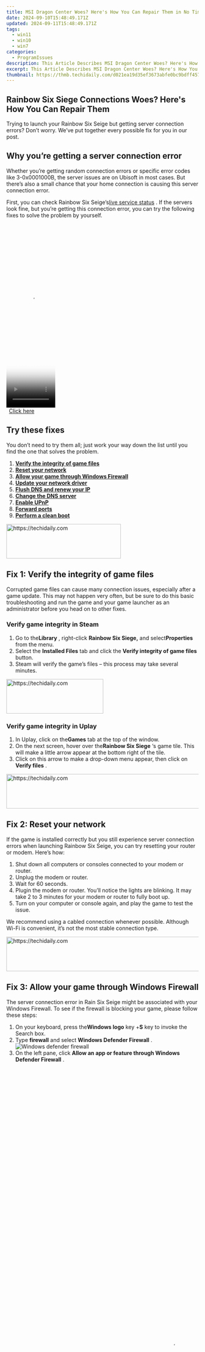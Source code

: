 ```yaml
---
title: MSI Dragon Center Woes? Here's How You Can Repair Them in No Time
date: 2024-09-10T15:48:49.171Z
updated: 2024-09-11T15:48:49.171Z
tags:
  - win11
  - win10
  - win7
categories:
  - ProgramIssues
description: This Article Describes MSI Dragon Center Woes? Here's How You Can Repair Them in No Time
excerpt: This Article Describes MSI Dragon Center Woes? Here's How You Can Repair Them in No Time
thumbnail: https://thmb.techidaily.com/d021ea19d35ef3673abfe0bc9bdff457eb34791e55514d7bc0ce5bafaca00aee.jpg
---
```


## Rainbow Six Siege Connections Woes? Here's How You Can Repair Them

Trying to launch your Rainbow Six Seige but getting server connection errors? Don’t worry. We’ve put together every possible fix for you in our post.

## Why you’re getting a server connection error

 Whether you’re getting random connection errors or specific error codes like 3-0x0001000B, the server issues are on Ubisoft in most cases. But there’s also a small chance that your home connection is causing this server connection error.

 First, you can check Rainbow Six Seige’s[live service status](https://rainbow6.ubisoft.com/status/) . If the servers look fine, but you’re getting this connection error, you can try the following fixes to solve the problem by yourself.





<!-- affiliate ads begin -->
<span id="1975648">
					<video width="128" height="480" style="cursor:pointer"
           poster="//a.impactradius-go.com/display-clicktoplayimage/1975648.png"
           onclick="if(!this.playClicked){this.play();this.setAttribute('controls',true);this.playClicked=true;}">
	   <source src="//a.impactradius-go.com/display-ad/22993-1975648">
	   <img src="//a.impactradius-go.com/display-clicktoplayimage/1975648.png" style="border: none; height: 100%; width: 100%; object-fit: contain">
	</video>
	<div style="width:80px;text-align:center"><a href="javascript:window.open(decodeURIComponent('https%3A%2F%2Fhomestyler.sjv.io%2Fc%2F5597632%2F1975648%2F22993'), '_blank');void(0);">Click here</a></div>
</span>
<img height="0" width="0" src="https://imp.pxf.io/i/5597632/1975648/22993" style="position:absolute;visibility:hidden;" border="0" />
<!-- affiliate ads end -->




## Try these fixes

 You don’t need to try them all; just work your way down the list until you find the one that solves the problem.

1. [**Verify the integrity of game files**](https://tools.techidaily.com/drivereasy/download/)
2. [**Reset your network**](https://tools.techidaily.com/drivereasy/download/)
3. [**Allow your game through Windows Firewall**](https://tools.techidaily.com/drivereasy/download/)
4. [**Update your network driver**](https://tools.techidaily.com/drivereasy/download/)
5. [**Flush DNS and renew your IP**](https://tools.techidaily.com/drivereasy/download/)
6. [**Change the DNS server**](https://tools.techidaily.com/drivereasy/download/)
7. **[Enable UPnP](https://tools.techidaily.com/drivereasy/download/)**
8. **[Forward ports](https://tools.techidaily.com/drivereasy/download/)**
9. **[Perform a clean boot](https://tools.techidaily.com/drivereasy/download/)**





<!-- affiliate ads begin -->
<a href="https://25home.pxf.io/c/5597632/2123476/16836" target="_top" id="2123476">
  <img src="//a.impactradius-go.com/display-ad/16836-2123476" border="0" alt="https://techidaily.com" width="300" height="90"/>
</a>
<img height="0" width="0" src="https://25home.pxf.io/i/5597632/2123476/16836" style="position:absolute;visibility:hidden;" border="0" />
<!-- affiliate ads end -->




## Fix 1: Verify the integrity of game files

 Corrupted game files can cause many connection issues, especially after a game update. This may not happen very often, but be sure to do this basic troubleshooting and run the game and your game launcher as an administrator before you head on to other fixes.

### Verify game integrity in Steam

1. Go to the**Library** , right-click **Rainbow Six Siege,** and select**Properties** from the menu.
2. Select the **Installed Files** tab and click the **Verify integrity of game files** button.
3. Steam will verify the game’s files – this process may take several minutes.





<!-- affiliate ads begin -->
<a href="https://25home.pxf.io/c/5597632/2123473/16836" target="_top" id="2123473">
  <img src="//a.impactradius-go.com/display-ad/16836-2123473" border="0" alt="https://techidaily.com" width="254" height="90"/>
</a>
<img height="0" width="0" src="https://25home.pxf.io/i/5597632/2123473/16836" style="position:absolute;visibility:hidden;" border="0" />
<!-- affiliate ads end -->




### Verify game integrity in Uplay

1. In Uplay, click on the**Games**  tab at the top of the window.
2. On the next screen, hover over the**Rainbow Six Siege** ‘s game tile. This will make a little arrow appear at the bottom right of the tile.
3. Click on this arrow to make a drop-down menu appear, then click on **Verify files** .





<!-- affiliate ads begin -->
<a href="https://ephamedtechinc.pxf.io/c/5597632/2137222/26400" target="_top" id="2137222">
  <img src="//a.impactradius-go.com/display-ad/26400-2137222" border="0" alt="https://techidaily.com" width="728" height="90"/>
</a>
<img height="0" width="0" src="https://ephamedtechinc.pxf.io/i/5597632/2137222/26400" style="position:absolute;visibility:hidden;" border="0" />
<!-- affiliate ads end -->




## Fix 2: Reset your network

 If the game is installed correctly but you still experience server connection errors when launching Rainbow Six Seige, you can try resetting your router or modem. Here’s how:

1. Shut down all computers or consoles connected to your modem or router.
2. Unplug the modem or router.
3. Wait for 60 seconds.
4. Plugin the modem or router. You’ll notice the lights are blinking. It may take 2 to 3 minutes for your modem or router to fully boot up.
5. Turn on your computer or console again, and play the game to test the issue.

 We recommend using a cabled connection whenever possible. Although Wi-Fi is convenient, it’s not the most stable connection type.





<!-- affiliate ads begin -->
<a href="https://unicoeye.pxf.io/c/5597632/2134235/18498" target="_top" id="2134235">
  <img src="//a.impactradius-go.com/display-ad/18498-2134235" border="0" alt="https://techidaily.com" width="728" height="90"/>
</a>
<img height="0" width="0" src="https://unicoeye.pxf.io/i/5597632/2134235/18498" style="position:absolute;visibility:hidden;" border="0" />
<!-- affiliate ads end -->




## Fix 3: Allow your game through Windows Firewall

 The server connection error in Rain Six Seige might be associated with your Windows Firewall. To see if the firewall is blocking your game, please follow these steps:

1. On your keyboard, press the**Windows logo** key +**S** key to invoke the Search box.
2. Type **firewall** and select **Windows Defender Firewall** .  
![Windows defender firewall](https://images.drivereasy.com/wp-content/uploads/2021/01/Windows-firewall.jpg)
3. On the left pane, click **Allow an app or feature through Windows Defender Firewall** .  




<!-- affiliate ads begin -->
<span id="1516072">
					<video width="864" height="1536" style="cursor:pointer"
           poster="//a.impactradius-go.com/display-clicktoplayimage/1516072.png"
           onclick="if(!this.playClicked){this.play();this.setAttribute('controls',true);this.playClicked=true;}">
	   <source src="//a.impactradius-go.com/display-ad/16446-1516072">
	   <img src="//a.impactradius-go.com/display-clicktoplayimage/1516072.png" style="border: none; height: 100%; width: 100%; object-fit: contain">
	</video>
	<div style="width:540px;text-align:center"><a href="javascript:window.open(decodeURIComponent('https%3A%2F%2Flaganoo.pxf.io%2Fc%2F5597632%2F1516072%2F16446'), '_blank');void(0);">Click here</a></div>
</span>
<img height="0" width="0" src="https://imp.pxf.io/i/5597632/1516072/16446" style="position:absolute;visibility:hidden;" border="0" />
<!-- affiliate ads end -->




![](https://images.drivereasy.com/wp-content/uploads/2021/01/allow-app.jpg)
4. Make sure your Rainbow Six Seige is on the list, and also make sure it’s ticked for **Private** .




<!-- affiliate ads begin -->
<a href="https://unicoeye.pxf.io/c/5597632/2134494/18498" target="_top" id="2134494">
  <img src="//a.impactradius-go.com/display-ad/18498-2134494" border="0" alt="https://techidaily.com" width="721" height="90"/>
</a>
<img height="0" width="0" src="https://unicoeye.pxf.io/i/5597632/2134494/18498" style="position:absolute;visibility:hidden;" border="0" />
<!-- affiliate ads end -->




5. If you don’t find Rainbow Six Seige, click **Change settings** .  
![](https://images.drivereasy.com/wp-content/uploads/2021/01/change-settings.jpg)
6. Click **Allow another app…**  




<!-- affiliate ads begin -->
<span id="1542129">
					<video width="864" height="1152" style="cursor:pointer"
           poster="//a.impactradius-go.com/display-clicktoplayimage/1542129.png"
           onclick="if(!this.playClicked){this.play();this.setAttribute('controls',true);this.playClicked=true;}">
	   <source src="//a.impactradius-go.com/display-ad/16836-1542129">
	   <img src="//a.impactradius-go.com/display-clicktoplayimage/1542129.png" style="border: none; height: 100%; width: 100%; object-fit: contain">
	</video>
	<div style="width:540px;text-align:center"><a href="javascript:window.open(decodeURIComponent('https%3A%2F%2F25home.pxf.io%2Fc%2F5597632%2F1542129%2F16836'), '_blank');void(0);">Click here</a></div>
</span>
<img height="0" width="0" src="https://imp.pxf.io/i/5597632/1542129/16836" style="position:absolute;visibility:hidden;" border="0" />
<!-- affiliate ads end -->




![change settings](https://images.drivereasy.com/wp-content/uploads/2021/01/allow-another-app.jpg)
7. Add Rainbow Six Seige executable file and click**OK** to apply the changes.
8. Launch your game again and see if the error has been resolved by now.

 Some antivirus software may block some features in Rainbow Six Seige, so you can disable your third-party antivirus software to check if it’s interfering with your game, or uninstall it temporarily if disabling doesn’t work.

## Fix 4: Update your network driver

 If the network driver on your PC is corrupted or outdated, you may also run into server connection issues. To fix it, you’re supposed to update your network adapter driver, especially if you haven’t updated the driver for a long time.

There are two ways for you to update the driver:

**Manually –** You can manually update your network adapter driver by going to the manufacturer’s official website to download and install the correct network driver for your system.

**Automatically** – If you don’t have the time, patience or computer skills to update your network driver manually, you can, instead, do it automatically with **[Driver Easy](https://tools.techidaily.com/drivereasy/download/)**  .

 Driver Easy will automatically recognize your system and find the exact correct network drivers corresponding with your Windows version, and it will download and install them correctly:

1. **[Download](https://tools.techidaily.com/drivereasy/download/)**  and install Driver Easy.
2. Run Driver Easy and click the **Scan Now** button. Driver Easy will then scan your computer and detect any problem drivers.  
![](https://images.drivereasy.com/wp-content/uploads/2020/12/Scan-now-1.jpg)
3. Click the **Update** button next to a flagged network adapter driver to automatically download and install the correct version of this driver (you can do this with the FREE version).  
![](https://images.drivereasy.com/wp-content/uploads/2020/10/update-network-adapter-driver.jpg)  
 Or click **Update All** to automatically download and install the correct version of all the drivers that are missing or out of date on your system (this requires the **[Pro version](https://tools.techidaily.com/drivereasy/download/)**  – you get full support and a 30-day money back guarantee).
4. Restart your computer for the changes to take effect.

**The Pro version of Driver Easy** comes with full technical support.  
 If you need assistance, please contact **Driver Easy’s support team** at **[support@drivereasy.com](https://tools.techidaily.com/drivereasy/download/) .**

## Fix 5: Flush DNS and renew your IP

 Another possible cause of your Rainbow Six Seige server connection errors is the stored DNS cache on your PC. Some players managed to fix the connection issue by flushing the DNS cache:

1. Right-click the**Start** menu (the Windows logo) in the lower-left corner, and select**Windows PowerShell (Admin)** . If you’re on Windows 11, it will be**Terminal (Admin)** .  
![windows powershell](https://images.drivereasy.com/wp-content/uploads/2021/01/admin.jpg)
2. Type the command line **`ipconfig /flushdns`**  and press **Enter**  on your keyboard.  
![flush dns cache](https://images.drivereasy.com/wp-content/uploads/2021/01/flush-dns.jpg)
3. To renew your IP, please type the following two command lines separately and press**Enter** .  




<!-- affiliate ads begin -->
<span id="1374819">
					<video width="200" height="200" style="cursor:pointer"
           poster="//a.impactradius-go.com/display-clicktoplayimage/1374819.png"
           onclick="if(!this.playClicked){this.play();this.setAttribute('controls',true);this.playClicked=true;}">
	   <source src="//a.impactradius-go.com/display-ad/15852-1374819">
	   <img src="//a.impactradius-go.com/display-clicktoplayimage/1374819.png" style="border: none; height: 100%; width: 100%; object-fit: contain">
	</video>
	<div style="width:125px;text-align:center"><a href="javascript:window.open(decodeURIComponent('https%3A%2F%2Fthefitville.pxf.io%2Fc%2F5597632%2F1374819%2F15852'), '_blank');void(0);">Click here</a></div>
</span>
<img height="0" width="0" src="https://imp.pxf.io/i/5597632/1374819/15852" style="position:absolute;visibility:hidden;" border="0" />
<!-- affiliate ads end -->





 Command-line 1: ipconfig /release  
 Command-line 2:**`ipconfig /renew`**  

![renew IP](https://images.drivereasy.com/wp-content/uploads/2021/01/renew-ip.jpg)
4. Now launch your game and see if your Rainbow Six Seige can communicate with the web servers correctly.

## Fix 6:**Change the DNS server**

 The chances are that you’re using the default DNS servers assigned by your ISP. For the most time, this won’t cause any problems, but it might be the cause of your server connection issues. Try changing the DNS server to the Goggle Public DNS addresses to see if this helps:

1. On your keyboard, press the **Windows logo key** and**S**  at the same time to open the**Search** box.
2. Type **network connections** in the field and select**View network connections** .  
![network connections](https://images.drivereasy.com/wp-content/uploads/2021/01/network-connections.jpg)
3. Right-click your current network and click **Properties** .  




<!-- affiliate ads begin -->
<a href="https://aligracehair.sjv.io/c/5597632/2135407/19272" target="_top" id="2135407">
  <img src="//a.impactradius-go.com/display-ad/19272-2135407" border="0" alt="https://techidaily.com" width="120" height="90"/>
</a>
<img height="0" width="0" src="https://aligracehair.sjv.io/i/5597632/2135407/19272" style="position:absolute;visibility:hidden;" border="0" />
<!-- affiliate ads end -->




![properties](https://images.drivereasy.com/wp-content/uploads/2021/01/network-properties.jpg)
4. Double-click **Internet Protocol Version 4 (TCP/IPv4)**  to view its properties.  
![Internet Protocol Version 4(TCP/IPv4](https://images.drivereasy.com/wp-content/uploads/2021/01/double-click.jpg)
5. Make sure you check the option**Obtain an IP address automatically** (the default setting).




<!-- affiliate ads begin -->
<a href="https://appsumo.8odi.net/c/5597632/2130875/7443" target="_top" id="2130875">
  <img src="//a.impactradius-go.com/display-ad/7443-2130875" border="0" alt="https://techidaily.com" width="728" height="90"/>
</a>
<img height="0" width="0" src="https://appsumo.8odi.net/i/5597632/2130875/7443" style="position:absolute;visibility:hidden;" border="0" />
<!-- affiliate ads end -->




6. Select**Use the following DNS server addresses** , and enter the following addresses:  

 Preferred DNS server:**8.8.8.8**  
 Alternative DNS server:**8.8.4.4**  

![Use the following DNS server addresses](https://images.drivereasy.com/wp-content/uploads/2021/01/addresses.jpg)  
 (You can press the Spacebar to move to the next number, and press Tab to move to the next line.)
7. Click**OK** to apply the changes.
8. Launch your game to see if this issue has been resolved.

## Fix 7: Enable UPnP

 Some players find enabling UPnP (Universal Plug and Play), a feature that allows applications to automatically open ports for communication, helped them solve this connection error.

 You can turn this feature on if you are a heavy user of applications that need port forwardings, such as peer-to-peer applications, game servers, and many VoIP programs.

 If your router supports UPnP, you’ll find an option to enable it in its web interface.

 Once UPnP has been enabled on your computer, try launching your game again to test the issue.





<!-- affiliate ads begin -->
<a href="https://aligracehair.sjv.io/c/5597632/2135413/19272" target="_top" id="2135413">
  <img src="//a.impactradius-go.com/display-ad/19272-2135413" border="0" alt="https://techidaily.com" width="300" height="90"/>
</a>
<img height="0" width="0" src="https://aligracehair.sjv.io/i/5597632/2135413/19272" style="position:absolute;visibility:hidden;" border="0" />
<!-- affiliate ads end -->




## Fix 8: Forward ports

 Your router comes preconfigured with a few ports open to let you access the Internet, but some ports are closed tight. To run a game server, you will need to open another port, which is called Port Forwarding. Here’s how:

1. On your keyboard, press the**Windows logo key** and**R** to open the Run box.
2. Type**cmd** in the field and press**Enter** .  
![](https://images.drivereasy.com/wp-content/uploads/2019/12/cmd-3.jpg)
3. Type in**ipconfig** and press**Enter** . Select the**Default Gateway** address and press**Ctrl** +**C** to copy (10.10.0.201 in my case). Also, don’t close the window, since you will need the IPv4 Address later.  
![](https://images.drivereasy.com/wp-content/uploads/2021/01/default-gateway.jpg)
4. Login to your router via the default gateway address (paste the address in the browser URL search bar).




<!-- affiliate ads begin -->
<a href="https://unicoeye.pxf.io/c/5597632/2134496/18498" target="_top" id="2134496">
  <img src="//a.impactradius-go.com/display-ad/18498-2134496" border="0" alt="https://techidaily.com" width="728" height="90"/>
</a>
<img height="0" width="0" src="https://unicoeye.pxf.io/i/5597632/2134496/18498" style="position:absolute;visibility:hidden;" border="0" />
<!-- affiliate ads end -->




5. Enter your router credentials into the login page.  

 _This requires you to sign in with the**default settings** (check the bottom of your router or its manual for a default username and password) or the**custom username and password** you previously set up. You can check the most common credentials below:_  
![](https://images.drivereasy.com/wp-content/uploads/2021/01/passwords.jpg)  
_**Note:** Some routers cannot be accessed via a browser but require a dedicated router app._
6. Locate the port forwarding settings. Typically this will be under **Advanced**  and then **Port Forwarding** or **Virtual Server** .
7. For the **Protocol**  fields, you will need to select or input **UDP, TCP,**  or **Both.**  

 These are the ports you need for Rainbow Six Siege:  

* **Uplay PC** :  
    TCP: 80, 443, 13000, 13005, 13200, 14000, 14001, 14008, 14020, 14021, 14022, 14023 and 14024  
* **Game Ports** :  
    TCP: 80, 443  
    UDP: ​10000-10099, 3074​, 6015

8. For the **Local IP**  fields, you will need to input the **IPv4 address** that you obtained earlier.  
![](https://images.drivereasy.com/wp-content/uploads/2021/01/IPV4.jpg)
9. After adding all of your desired ports, you can**Save** or**Apply** the changes that you have made.




<!-- affiliate ads begin -->
<span id="1982459">
					<video width="576" height="240" style="cursor:pointer"
           poster="//a.impactradius-go.com/display-clicktoplayimage/1982459.png"
           onclick="if(!this.playClicked){this.play();this.setAttribute('controls',true);this.playClicked=true;}">
	   <source src="//a.impactradius-go.com/display-ad/22993-1982459">
	   <img src="//a.impactradius-go.com/display-clicktoplayimage/1982459.png" style="border: none; height: 100%; width: 100%; object-fit: contain">
	</video>
	<div style="width:360px;text-align:center"><a href="javascript:window.open(decodeURIComponent('https%3A%2F%2Fhomestyler.sjv.io%2Fc%2F5597632%2F1982459%2F22993'), '_blank');void(0);">Click here</a></div>
</span>
<img height="0" width="0" src="https://imp.pxf.io/i/5597632/1982459/22993" style="position:absolute;visibility:hidden;" border="0" />
<!-- affiliate ads end -->





## Fix 9: Perform a clean boot

 A clean boot allows you to start Windows without running non-Microsoft services. It would help you troubleshoot and determine what application or program is interfering with your Rainbow Six Seige.

 To know how to perform a clean boot, check this post for more details: **[How to Perform a Clean Boot in Windows 10](https://tools.techidaily.com/drivereasy/download/)**

 After rebooting, enable the disabled devices one at a time to find out which is the service that causes Rainbow Six Seige server connection errors.

---

 Hopefully, the fixes above can be of some help. If you have any questions, ideas, or suggestions, please feel free to leave your comments.

* [games](https://tools.techidaily.com/drivereasy/download/)
* [network issue](https://tools.techidaily.com/drivereasy/download/)
* [Tom Clancy's Rainbow Six Siege](https://tools.techidaily.com/drivereasy/download/)
* [web server](https://tools.techidaily.com/drivereasy/download/)

<ins class="adsbygoogle"
     style="display:block"
     data-ad-format="autorelaxed"
     data-ad-client="ca-pub-7571918770474297"
     data-ad-slot="1223367746"></ins>



<ins class="adsbygoogle"
     style="display:block"
     data-ad-client="ca-pub-7571918770474297"
     data-ad-slot="8358498916"
     data-ad-format="auto"
     data-full-width-responsive="true"></ins>

<span class="atpl-alsoreadstyle">Also read:</span>
<div><ul>
<li><a href="https://instagram-video-recordings.techidaily.com/new-2024-approved-the-ultimate-guide-to-best-liked-ae-templates/"><u>[New] 2024 Approved The Ultimate Guide to Best-Liked AE Templates</u></a></li>
<li><a href="https://extra-support.techidaily.com/new-mastering-adobe-illustrator-adding-smooth-motion-blurs/"><u>[New] Mastering Adobe Illustrator Adding Smooth Motion Blurs</u></a></li>
<li><a href="https://fox-access.techidaily.com/new-steps-to-crossfade-audio-in-logic-pro-x/"><u>[New] Steps To Crossfade Audio In Logic Pro X</u></a></li>
<li><a href="https://tiktok-video-files.techidaily.com/new-strategies-for-bulk-character-illusions-in-tiktok-content-for-2024/"><u>[New] Strategies for Bulk Character Illusions in TikTok Content for 2024</u></a></li>
<li><a href="https://instagram-video-recordings.techidaily.com/updated-diving-deep-into-the-world-of-igtv-a-comprehensive-guide/"><u>[Updated] Diving Deep Into the World of IGTV A Comprehensive Guide</u></a></li>
<li><a href="https://facebook-clips.techidaily.com/updated-enhancing-your-social-presence-facebook-bios-101-for-2024/"><u>[Updated] Enhancing Your Social Presence Facebook Bios 101 for 2024</u></a></li>
<li><a href="https://facebook-videos.techidaily.com/updated-premium-fb-extra-tools-secure-file-grabber-enhanced-firefox-use-for-2024/"><u>[Updated] Premium FB Extra Tools Secure File Grabber, Enhanced Firefox Use for 2024</u></a></li>
<li><a href="https://extra-approaches.techidaily.com/2024-approved-mastering-the-steps-to-shut-down-your-linkdnug-account/"><u>2024 Approved Mastering the Steps to Shut Down Your LinkDnug Account</u></a></li>
<li><a href="https://program-issues.techidaily.com/defeat-the-distracting-display-solutions-for-continuous-monitor-flutter/"><u>Defeat the Distracting Display - Solutions for Continuous Monitor Flutter</u></a></li>
<li><a href="https://sim-unlock.techidaily.com/easily-unlock-your-vivo-y100i-device-sim-by-drfone-android/"><u>Easily Unlock Your Vivo Y100i Device SIM</u></a></li>
<li><a href="https://program-issues.techidaily.com/fix-steam-crashes-fast-simple-solutions-that-work/"><u>Fix Steam Crashes Fast: Simple Solutions That Work!</u></a></li>
<li><a href="https://program-issues.techidaily.com/fixing-warzone-ensuring-proper-gpu-utilization-on-windows-nx/"><u>Fixing Warzone: Ensuring Proper GPU Utilization on Windows nX</u></a></li>
<li><a href="https://program-issues.techidaily.com/fortnite-season-8-exploring-the-changes-in-frame-rate-and-performance/"><u>Fortnite Season 8: Exploring the Changes in Frame Rate and Performance</u></a></li>
<li><a href="https://program-issues.techidaily.com/get-your-discord-overlays-back-with-simple-steps-a-step-by-step-guide/"><u>Get Your Discord Overlays Back with Simple Steps - A Step-by-Step Guide!</u></a></li>
<li><a href="https://program-issues.techidaily.com/google-chrome-performance-boosted-curbing-the-issue-of-high-cpu-usage/"><u>Google Chrome Performance Boosted - Curbing the Issue of High CPU Usage</u></a></li>
<li><a href="https://program-issues.techidaily.com/how-to-ensure-uninterrupted-downloads-on-your-steam-platform/"><u>How To Ensure Uninterrupted Downloads On Your Steam Platform</u></a></li>
<li><a href="https://program-issues.techidaily.com/how-to-fix-continuous-nox-player-collapses-on-your-windowsmac-computer/"><u>How to Fix Continuous Nox Player Collapses on Your Windows/Mac Computer</u></a></li>
<li><a href="https://program-issues.techidaily.com/how-to-overcome-continuous-freezing-in-formula-1-202n-during-your-pc-race/"><u>How to Overcome Continuous Freezing in Formula 1 202N During Your PC Race</u></a></li>
<li><a href="https://unlock-android.techidaily.com/how-to-unlock-a-infinix-smart-8-hd-easily-by-drfone-android/"><u>How To Unlock a Infinix Smart 8 HD Easily?</u></a></li>
<li><a href="https://solve-help.techidaily.com/identifying-digital-rights-management-on-your-ebook/"><u>Identifying Digital Rights Management on Your eBook</u></a></li>
<li><a href="https://program-issues.techidaily.com/input-delay-no-more-how-cd-projekt-red-addresses-cyberpunk-2077s-glitch/"><u>Input Delay No More: How CD Projekt Red Addresses Cyberpunk 2077'S Glitch</u></a></li>
<li><a href="https://program-issues.techidaily.com/mastering-stability-effective-ways-to-prevent-war-thunder-from-crashing/"><u>Mastering Stability: Effective Ways to Prevent War Thunder From Crashing</u></a></li>
<li><a href="https://buynow-help.techidaily.com/mastering-tablet-choices-decoding-importance-of-dimensions-and-mass-for-optimal-use/"><u>Mastering Tablet Choices: Decoding Importance of Dimensions and Mass for Optimal Use</u></a></li>
<li><a href="https://program-issues.techidaily.com/optimizing-your-pcs-graphics-for-reduced-frame-rate-fluctuations-and-enhanced-gameplay/"><u>Optimizing Your PC's Graphics for Reduced Frame Rate Fluctuations and Enhanced Gameplay</u></a></li>
<li><a href="https://digital-screen-recording.techidaily.com/optimizing-your-video-capture-with-screencastify-for-2024/"><u>Optimizing Your Video Capture with Screencastify for 2024</u></a></li>
<li><a href="https://program-issues.techidaily.com/quick-fix-for-gamepad-failures-get-back-to-gaming-now/"><u>Quick Fix for Gamepad Failures – Get Back to Gaming Now!</u></a></li>
<li><a href="https://program-issues.techidaily.com/resolved-issues-overcome-lego-star-wars-pc-crash-for-skywalker-saga/"><u>Resolved Issues: Overcome Lego Star Wars PC Crash for Skywalker Saga</u></a></li>
<li><a href="https://program-issues.techidaily.com/step-by-nstep-approach-to-lower-high-processor-load-in-your-new-os-environment/"><u>Step-by-nStep Approach to Lower High Processor Load in Your New OS Environment</u></a></li>
<li><a href="https://program-issues.techidaily.com/stop-blaming-yourself-simple-ways-to-resolve-wow-game-instability-issues/"><u>Stop Blaming Yourself: Simple Ways to Resolve WoW Game Instability Issues</u></a></li>
<li><a href="https://tech-revival.techidaily.com/switching-browsers-made-easy-with-this-handy-plugin-no-more-safari/"><u>Switching Browsers Made Easy with This Handy Plugin - No More Safari!</u></a></li>
<li><a href="https://change-location.techidaily.com/the-best-ispoofer-alternative-to-try-on-vivo-y200e-5g-drfone-by-drfone-virtual-android/"><u>The Best iSpoofer Alternative to Try On Vivo Y200e 5G | Dr.fone</u></a></li>
<li><a href="https://tech-revival.techidaily.com/top-20-effective-gpt-3-conversation-starters-found-on-github/"><u>Top 20 Effective GPT-3 Conversation Starters Found on GitHub</u></a></li>
<li><a href="https://program-issues.techidaily.com/triumph-over-troubled-networks-in-terraria-with-these-proven-fixes/"><u>Triumph Over Troubled Networks in Terraria with These Proven Fixes</u></a></li>
<li><a href="https://sound-issues.techidaily.com/troubleshooting-intermittent-sound-issues-in-windows-10-solutions-unveiled/"><u>Troubleshooting Intermittent Sound Issues in Windows 10 - Solutions Unveiled</u></a></li>
<li><a href="https://extra-resources.techidaily.com/unlock-access-to-nba-live-gameplay-with-these-15-tips/"><u>Unlock Access to NBA Live Gameplay with These 15 Tips</u></a></li>
<li><a href="https://program-issues.techidaily.com/unlocking-the-secrets-to-get-your-evil-genius-game-running-smoothly/"><u>Unlocking the Secrets to Get Your Evil Genius Game Running Smoothly</u></a></li>
<li><a href="https://program-issues.techidaily.com/windows-nixes-fallout-3-troubleshooting-game-crashes-and-errors-on-your-pc/"><u>Windows Nixes Fallout 3: Troubleshooting Game Crashes and Errors on Your PC</u></a></li>
</ul></div>
